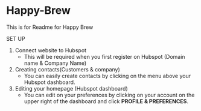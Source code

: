 # Happy-Brew
This is for Readme for Happy Brew

SET UP
1. Connect website to Hubspot
    - This will be required when you first register on Hubspot (Domain name & Company Name)
2. Creating contacts(Customers & company)
    - You can easily create contacts by clicking on the menu above your Hubspot dashboard.
3. Editing your homepage (Hubspot dashboard)
    - You can edit on your preferences by clicking on your account on the upper right of the dashboard and click <b>PROFILE & PREFERENCES</b>.
